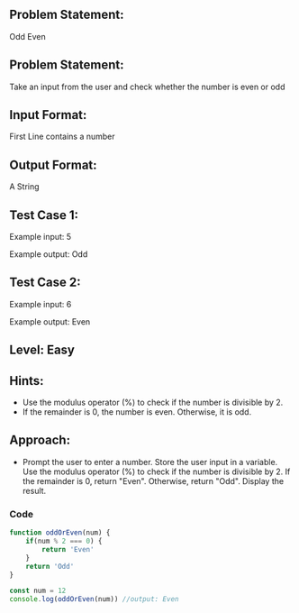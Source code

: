 ## Problem Statement:

Odd Even

## Problem Statement:

Take an input from the user and check whether
the number is even or odd

## Input Format:

First Line contains a number

## Output Format:

A String

## Test Case 1:

Example input:
5

Example output:
Odd

## Test Case 2:

Example input:
6

Example output:
Even

## Level: Easy

## Hints:

- Use the modulus operator (%) to check if the
  number is divisible by 2.
- If the remainder is 0, the number is even.
  Otherwise, it is odd.

## Approach:

- Prompt the user to enter a number.
  Store the user input in a variable.
  Use the modulus operator (%) to check if the number is divisible by 2.
  If the remainder is 0, return "Even". Otherwise, return "Odd".
  Display the result.

### Code

```JavaScript
function oddOrEven(num) {
    if(num % 2 === 0) {
        return 'Even'
    }
    return 'Odd'
}

const num = 12
console.log(oddOrEven(num)) //output: Even
```

